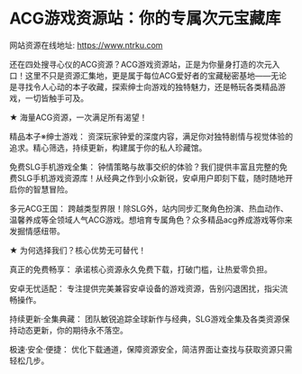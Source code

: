 # ACG游戏资源站：你的专属次元宝藏库

网站资源在线地址: https://www.ntrku.com

还在四处搜寻心仪的ACG资源？ACG游戏资源站，正是为你量身打造的次元入口！这里不只是资源汇集地，更是属于每位ACG爱好者的宝藏秘密基地——无论是寻找令人心动的本子收藏，探索绅士向游戏的独特魅力，还是畅玩各类精品游戏，一切皆触手可及。

★ 海量ACG资源，一次满足所有渴望！

精品本子※绅士游戏： 资深玩家钟爱的深度内容，满足你对独特剧情与视觉体验的追求。精心筛选，持续更新，构建属于你的私人珍藏馆。 

免费SLG手机游戏全集： 钟情策略与故事交织的体验？我们提供丰富且完整的免费SLG手机游戏资源库！从经典之作到小众新锐，安卓用户即刻下载，随时随地开启你的智慧冒险。

多元ACG王国： 跨越类型界限！除SLG外，站内同步汇聚角色扮演、热血动作、温馨养成等全领域人气ACG游戏。想培育专属角色？众多精品acg养成游戏等你来发掘情感纽带。

★ 为何选择我们？核心优势无可替代！

真正的免费畅享： 承诺核心资源永久免费下载，打破门槛，让热爱零负担。

安卓无忧适配： 专注提供完美兼容安卓设备的游戏资源，告别闪退困扰，指尖流畅操作。

持续更新·全集典藏： 团队敏锐追踪全球新作与经典，SLG游戏全集及各类资源保持动态更新，你的期待永不落空。

极速·安全·便捷： 优化下载通道，保障资源安全，简洁界面让查找与获取资源只需轻松几步。
